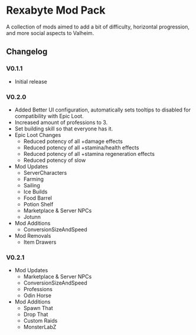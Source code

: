 # Rexabyte Mod Pack

A collection of mods aimed to add a bit of difficulty, horizontal progression, and more social aspects to Valheim.

## Changelog
### V0.1.1
* Initial release
### V0.2.0
* Added Better UI configuration, automatically sets tooltips to disabled for compatibility with Epic Loot.
* Increased amount of professions to 3.
* Set building skill so that everyone has it.
* Epic Loot Changes
    * Reduced potency of all +damage effects
    * Reduced potency of all +stamina/health effects
    * Reduced potency of all +stamina regeneration effects
    * Reduced potency of slow
* Mod Updates
    * ServerCharacters
    * Farming
    * Sailing
    * Ice Builds
    * Food Barrel
    * Potion Shelf
    * Marketplace & Server NPCs
    * Jotunn
* Mod Additions
    * ConversionSizeAndSpeed
* Mod Removals
    * Item Drawers
### V0.2.1
* Mod Updates
    * Marketplace & Server NPCs
    * ConversionSizeAndSpeed
    * Professions
    * Odin Horse
* Mod Additions
    * Spawn That
    * Drop That
    * Custom Raids
    * MonsterLabZ